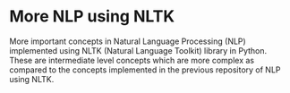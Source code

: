 # More NLP using NLTK
More important concepts in Natural Language Processing (NLP) implemented using NLTK (Natural Language Toolkit) library in Python. These are intermediate level concepts which are more complex as compared to the concepts implemented in the previous repository of NLP using NLTK.
